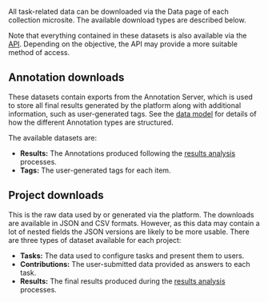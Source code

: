 All task-related data can be downloaded via the Data page of each collection
microsite. The available download types are described below.

Note that everything contained in these datasets is also available via the
[API](/data/api.md). Depending on the objective, the API may provide a more
suitable method of access.

## Annotation downloads

These datasets contain exports from the Annotation Server, which is used to
store all final results generated by the platform along with additional
information, such as user-generated tags. See the [data model](/data/model.md)
for details of how the different Annotation types are structured.

The available datasets are:

- **Results:** The Annotations produced following the
[results analysis](/analysis.md) processes.
- **Tags:** The user-generated tags for each item.

## Project downloads

This is the raw data used by or generated via the platform. The downloads are
available in JSON and CSV formats. However, as this data may contain a lot of
nested fields the JSON versions are likely to be more usable. There are three
types of dataset available for each project:

- **Tasks:** The data used to configure tasks and present them to users.
- **Contributions:** The user-submitted data provided as answers to each task.
- **Results:** The final results produced during the
[results analysis](/analysis.md) processes.
